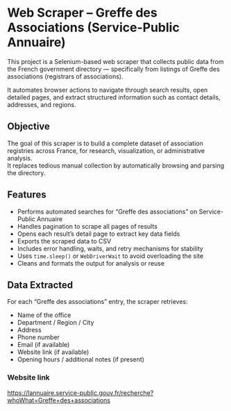 # Web Scraper – Greffe des Associations (Service-Public Annuaire)

This project is a Selenium-based web scraper that collects public data from the French government directory — specifically from listings of Greffe des associations (registrars of associations).

It automates browser actions to navigate through search results, open detailed pages, and extract structured information such as contact details, addresses, and regions.

## Objective

The goal of this scraper is to build a complete dataset of association registries across France, for research, visualization, or administrative analysis.  
It replaces tedious manual collection by automatically browsing and parsing the directory.

## Features

- Performs automated searches for “Greffe des associations” on Service-Public Annuaire
- Handles pagination to scrape all pages of results
- Opens each result’s detail page to extract key data fields
- Exports the scraped data to CSV
- Includes error handling, waits, and retry mechanisms for stability
- Uses `time.sleep()` or `WebDriverWait` to avoid overloading the site
- Cleans and formats the output for analysis or reuse

## Data Extracted

For each “Greffe des associations” entry, the scraper retrieves:

- Name of the office
- Department / Region / City
- Address
- Phone number
- Email (if available)
- Website link (if available)
- Opening hours / additional notes (if present)
### Website link
  https://lannuaire.service-public.gouv.fr/recherche?whoWhat=Greffe+des+associations
